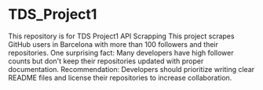 # TDS_Project1
This repository is for TDS Project1 API Scrapping
This project scrapes GitHub users in Barcelona with more than 100 followers and their repositories.
 One surprising fact: Many developers have high follower counts but don't keep their repositories updated with proper documentation.
 Recommendation: Developers should prioritize writing clear README files and license their repositories to increase collaboration.
